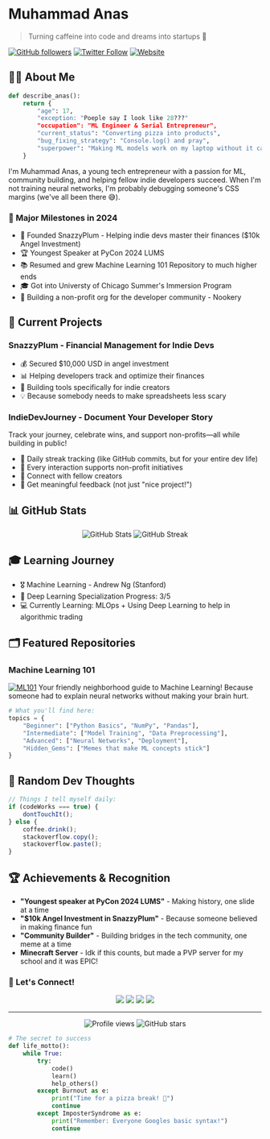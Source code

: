 # Muhammad Anas
> Turning caffeine into code and dreams into startups 🚀

[![GitHub followers](https://img.shields.io/github/followers/muhammadanas0716?style=social)](https://github.com/muhammadanas0716)
[![Twitter Follow](https://img.shields.io/twitter/follow/MuhammadAnas707?style=social)](https://twitter.com/MuhammadAnas707)
[![Website](https://img.shields.io/badge/Website-Visit%20Now-blue)](https://snazzyplum.com)

## 👨‍💻 About Me
```python
def describe_anas():
    return {
        "age": 17,
        "exception: "Poeple say I look like 28???"
        "occupation": "ML Engineer & Serial Entrepreneur",
        "current_status": "Converting pizza into products",
        "bug_fixing_strategy": "Console.log() and pray",
        "superpower": "Making ML models work on my laptop without it catching fire"
    }
```

I'm Muhammad Anas, a young tech entrepreneur with a passion for ML, community building, and helping fellow indie developers succeed. When I'm not training neural networks, I'm probably debugging someone's CSS margins (we've all been there 😅).

### 🌟 Major Milestones in 2024
- 🎯 Founded SnazzyPlum - Helping indie devs master their finances ($10k Angel Investment)
- 🏆 Youngest Speaker at PyCon 2024 LUMS
- 📚 Resumed and grew Machine Learning 101 Repository to much higher ends
- 🎓 Got into Universty of Chicago Summer's Immersion Program
- 🤝 Building a non-profit org for the developer community - Nookery

## 🚀 Current Projects

### SnazzyPlum - Financial Management for Indie Devs
- 💰 Secured $10,000 USD in angel investment
- 📊 Helping developers track and optimize their finances
- 🎯 Building tools specifically for indie creators
- 💡 Because somebody needs to make spreadsheets less scary

### IndieDevJourney - Document Your Developer Story
Track your journey, celebrate wins, and support non-profits—all while building in public!
- 📝 Daily streak tracking (like GitHub commits, but for your entire dev life)
- 🌱 Every interaction supports non-profit initiatives
- 🤝 Connect with fellow creators
- 🎯 Get meaningful feedback (not just "nice project!")

## 📊 GitHub Stats

<div align="center">
  <img src="https://github-readme-stats.vercel.app/api?username=muhammadanas0716&show_icons=true&theme=radical" alt="GitHub Stats" />
  <img src="https://github-streak-stats.herokuapp.com/?user=muhammadanas0716&theme=radical" alt="GitHub Streak" />
</div>

## 🎓 Learning Journey
- 🎖️ Machine Learning - Andrew Ng (Stanford)
- 🤖 Deep Learning Specialization Progress: 3/5
- 💻 Currently Learning: MLOps + Using Deep Learning to help in algorithmic trading

## 🗂️ Featured Repositories

### Machine Learning 101
[![ML101](https://img.shields.io/badge/ML101-Learn%20ML-blue)](https://github.com/muhammadanas0716/Machine-Learning-101)
Your friendly neighborhood guide to Machine Learning! Because someone had to explain neural networks without making your brain hurt.

```python
# What you'll find here:
topics = {
    "Beginner": ["Python Basics", "NumPy", "Pandas"],
    "Intermediate": ["Model Training", "Data Preprocessing"],
    "Advanced": ["Neural Networks", "Deployment"],
    "Hidden_Gems": ["Memes that make ML concepts stick"]
}
```

## 💭 Random Dev Thoughts
```javascript
// Things I tell myself daily:
if (codeWorks === true) {
    dontTouchIt();
} else {
    coffee.drink();
    stackoverflow.copy();
    stackoverflow.paste();
}
```

## 🏆 Achievements & Recognition
* **"Youngest speaker at PyCon 2024 LUMS"** - Making history, one slide at a time
* **"$10k Angel Investment in SnazzyPlum"** - Because someone believed in making finance fun
* **"Community Builder"** - Building bridges in the tech community, one meme at a time
* **Minecraft Server** - Idk if this counts, but made a PVP server for my school and it was EPIC!

### 🤝 Let's Connect!

<div align="center">
  <a href="https://twitter.com/MuhammadAnas707"><img src="https://img.icons8.com/color/48/000000/twitter--v1.png"/></a>
  <a href="https://www.linkedin.com/in/muhammadanas0716"><img src="https://img.icons8.com/color/48/000000/linkedin.png"/></a>
  <a href="https://dev.to/muhammadanas0716"><img src="https://img.icons8.com/color/48/000000/dev.png"/></a>
  <a href="https://medium.com/@muhammadanas0716"><img src="https://img.icons8.com/color/48/000000/medium-monogram.png"/></a>
</div>

---
<div align="center">
  <img src="https://komarev.com/ghpvc/?username=muhammadanas0716&color=blue" alt="Profile views" />
  <img src="https://img.shields.io/github/stars/muhammadanas0716?style=social" alt="GitHub stars" />
</div>

```python
# The secret to success
def life_motto():
    while True:
        try:
            code()
            learn()
            help_others()
        except Burnout as e:
            print("Time for a pizza break! 🍕")
            continue
        except ImposterSyndrome as e:
            print("Remember: Everyone Googles basic syntax!")
            continue
```
